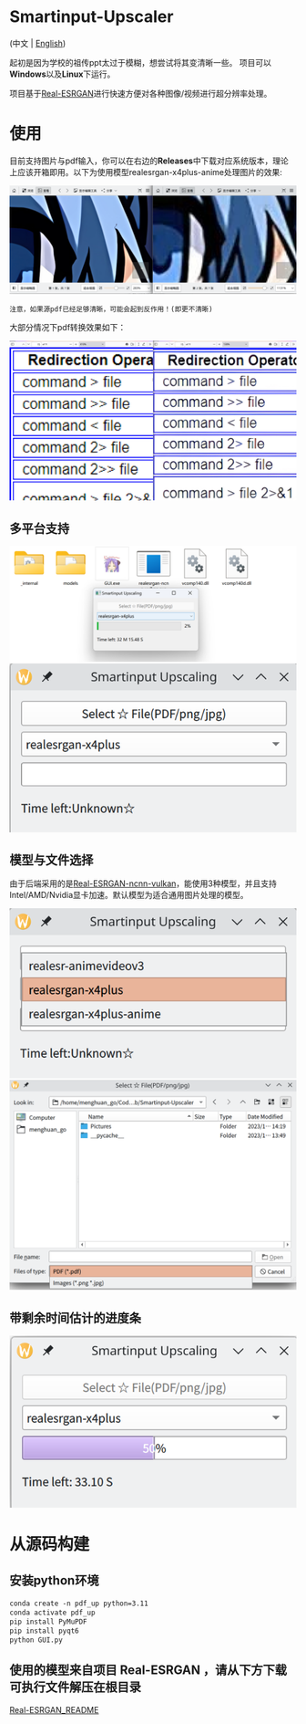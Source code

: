 # Smartinput-Upscaler
(中文 | [English](README_en.md))

起初是因为学校的祖传ppt太过于模糊，想尝试将其变清晰一些。
项目可以<b>Windows</b>以及<b>Linux</b>下运行。

项目基于[Real-ESRGAN](https://github.com/xinntao/Real-ESRGAN)进行快速方便对各种图像/视频进行超分辨率处理。

# 使用
目前支持图片与pdf输入，你可以在右边的<b>Releases</b>中下载对应系统版本，理论上应该开箱即用。以下为使用模型realesrgan-x4plus-anime处理图片的效果:

![pic](Pictures/Pic_compare.png)

`注意，如果源pdf已经足够清晰，可能会起到反作用！(即更不清晰)`

大部分情况下pdf转换效果如下：

![pdf](Pictures/PDF_compare.png)

## 多平台支持

![win](Pictures/Windows_start.png)
![Linux](Pictures/Linux_start.png)

## 模型与文件选择

由于后端采用的是[Real-ESRGAN-ncnn-vulkan](https://github.com/xinntao/Real-ESRGAN-ncnn-vulkan)，能使用3种模型，并且支持Intel/AMD/Nvidia显卡加速。默认模型为适合通用图片处理的模型。

![model](Pictures/Model_choose.png)
![Select](Pictures/File_choose.png)

## 带剩余时间估计的进度条

![progress](Pictures/Progress_time.png)

# 从源码构建

## 安装python环境
    conda create -n pdf_up python=3.11
    conda activate pdf_up
    pip install PyMuPDF
    pip install pyqt6
    python GUI.py
## 使用的模型来自项目 Real-ESRGAN ，请从下方下载可执行文件解压在根目录
[Real-ESRGAN_README](https://github.com/xinntao/Real-ESRGAN/blob/master/README_CN.md#%E4%BE%BF%E6%90%BA%E7%89%88%EF%BC%88%E7%BB%BF%E8%89%B2%E7%89%88%EF%BC%89%E5%8F%AF%E6%89%A7%E8%A1%8C%E6%96%87%E4%BB%B6)
